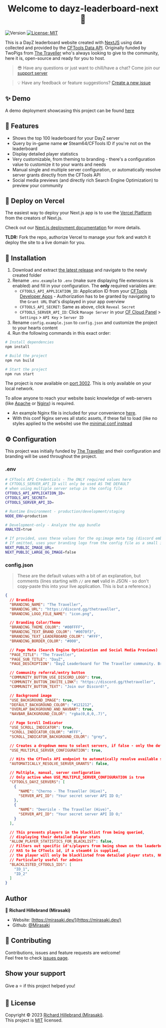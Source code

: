 <h1 align="center">Welcome to dayz-leaderboard-next 👋</h1>
<p>
  <img alt="Version" src="https://img.shields.io/badge/version-1.0.0-blue.svg?cacheSeconds=2592000" />
  <a href="https://mit-license.org/" target="_blank">
    <img alt="License: MIT" src="https://img.shields.io/badge/License-MIT-yellow.svg" />
  </a>
</p>

This is a DayZ leaderboard website created with [NextJS](https://nextjs.org) using data collected and provided by the [CFTools Data API](https://app.cftools.cloud/). Originally funded by TwoPigs from [The Traveller](https://discord.gg/thetraveller) who's always looking to give to the community, here it is, open-source and ready for you to host.

> 😎 Have any questions or just want to chill/have a chat? Come join our [support server](https://discord.gg/jKja5FBnYf)

> 💡 Have any feedback or feature suggestions? [Create a new issue](https://github.com/Mirasaki/dayz-leaderboard-nextjs/issues)

## ✨ Demo

A demo deployment showcasing this project can be found [here](https://leaderboard.mirasaki.dev/)

## 🤩 Features

- Shows the top 100 leaderboard for your DayZ server
- Query by in-game name **or** Steam64/CFTools ID if you're not on the leaderboard
- Display detailed player statistics
- Very customizable, from theming to branding - there's a configuration value to customize it to your wants and needs
- Manual single and multiple server configuration, or automatically resolve server grants directly from the CFTools API
- Social media previews (and directly rich Search Engine Optimization) to preview your community

## 🚀 Deploy on Vercel

The easiest way to deploy your Next.js app is to use the [Vercel Platform](https://vercel.com/new?utm_medium=default-template&filter=next.js&utm_source=create-next-app&utm_campaign=create-next-app-readme) from the creators of Next.js.

Check out our [Next.js deployment documentation](https://nextjs.org/docs/deployment) for more details.

**TLDR:** Fork the repo, authorize Vercel to manage your fork and watch it deploy the site to a live domain for you.

## 🔨 Installation

1. Download and extract [the latest release](https://github.com/Mirasaki/dayz-leaderboard-nextjs/releases) and navigate to the newly created folder
2. Rename `.env.example` to `.env` (make sure displaying file extensions is enabled) and fill in your configuration. The **only** required variables are:
    - `CFTOOLS_API_APPLICATION_ID`: Application ID from your [CFTools Developer Apps](https://developer.cftools.cloud/applications) - Authorization has to be granted by navigating to the `Grant URL` that's displayed in your app overview
    - `CFTOOLS_API_SECRET`: Same as above, click `Reveal Secret`
    - `CFTOOLS_SERVER_API_ID`: Click `Manage Server` in your [CF Cloud Panel](https://app.cftools.cloud/dashboard) > `Settings` > `API Key` > `Server ID`
3. Rename `config.example.json` to `config.json` and customize the project to your hearts content
4. Run the following commands in this exact order:

```sh
# Install dependencies
npm install

# Build the project
npm run build

# Start the project
npm run start
```

The project is now available on [port 3002](http://localhost:3002/). This is only available on your local network.

To allow anyone to reach your website basic knowledge of web-servers (like [Apache](https://apache.org/) or [Nginx](https://nginx.org/en/)) is required.

- An example Nginx file is included for your convenience [here](/nginx.example.conf).
- With this conf Nginx serves all static assets, if these fail to load (like no styles applied to the website) use the [minimal conf instead](/nginx.min.conf)

## ⚙️ Configuration

This project was initially funded by [The Traveller](https://discord.gg/thetraveller) and their configuration and branding will be used throughout the project.

### .env

```bash
# CFTools API Credentials - The ONLY required values here
# CFTOOLS_SERVER_API_ID will only be used AS THE DEFAULT
# when using multiple server setup in the config file
CFTOOLS_API_APPLICATION_ID=
CFTOOLS_API_SECRET=
CFTOOLS_SERVER_API_ID=

# Runtime Environment - production/development/staging
NODE_ENV=production

# Development-only - Analyze the app bundle
ANALYZE=true

# If provided, uses these values for the og:image meta tag (discord embed link previews)
# If omitted, uses your branding logo from the config file as a small image
NEXT_PUBLIC_IMAGE_URL=
NEXT_PUBLIC_LARGE_OG_IMAGE=false
```

### config.json

> These are the default values with a bit of an explanation, but comments (lines starting with `//` are **not** valid in JSON - so don't copy-paste this into your live application. This is but a reference.)

```json
{
  // Branding
  "BRANDING_NAME": "The Traveller",
  "BRANDING_URL": "https://discord.gg/thetraveller",
  "BRANDING_LOGO_FILE_NAME": "icon.png",

  // Branding Color/Theme
  "BRANDING_THEME_COLOR": "#00FFFF",
  "BRANDING_TEXT_BRAND_COLOR": "#0070f3",
  "BRANDING_TEXT_LEADERBOARD_COLOR": "#FFF",
  "BRANDING_BORDER_COLOR": "#000",

  // Page Meta (Search Engine Optimization and Social Media Previews)
  "PAGE_TITLE": "The Traveller",
  "PAGE_SUB_TITLE": "DayZ",
  "PAGE_DESCRIPTION": "DayZ Leaderboard for The Traveller community. Browse the top players, and display your own detailed player statistics.",

  // Community referral/entry button
  "COMMUNITY_BUTTON_USE_DISCORD_LOGO": true,
  "COMMUNITY_BUTTON_INVITE_LINK": "https://discord.gg/thetraveller",
  "COMMUNITY_BUTTON_TEXT": "Join our Discord!",

  // Background image
  "USE_BACKGROUND_IMAGE": true,
  "DEFAULT_BACKGROUND_COLOR": "#121212",
  "OVERLAP_BACKGROUND_AND_NAVBAR": true,
  "NAVBAR_BACKGROUND_COLOR": "rgba(0,0,0,.7)",

  // Page Scroll Indicator
  "USE_SCROLL_INDICATOR": true,
  "SCROLL_INDICATOR_COLOR": "#FFF",
  "SCROLL_INDICATOR_BACKGROUND_COLOR": "grey",

  // Creates a dropdown menu to select servers, if false - only the default server from the .env file is served
  "USE_MULTIPLE_SERVER_CONFIGURATION": true,

  // Hits the CFTools API endpoint to automatically resolve available server grants and lists these all as available servers
  "AUTOMATICALLY_RESOLVE_SERVER_GRANTS": false,

  // Multiple, manual, server configuration
  // Only active when USE_MULTIPLE_SERVER_CONFIGURATION is true
  "CFTOOLS_DAYZ_SERVERS": [
    {
      "NAME": "Cherno - The Traveller (Hive)",
      "SERVER_API_ID": "Your secret server API ID O;"
    },
    {
      "NAME": "Deerisle - The Traveller (Hive)",
      "SERVER_API_ID": "Your secret server API ID O;"
    }
  ],

  // This prevents players in the blacklist from being queried,
  // displaying their detailed player stats
  "ALLOW_PLAYER_STATISTICS_FOR_BLACKLIST": false,
  // Filters out specific id's/players from being shown on the leaderboard
  // HAS to be CFTools id, if a steam64 is supplied,
  // the player will only be blacklisted from detailed player stats, NOT the leaderboard page
  // Particularly useful for admins
  "BLACKLISTED_CFTOOLS_IDS": [
    "ID_1",
    "ID_2"
  ]
}
```

## Author

👤 **Richard Hillebrand (Mirasaki)**

- Website: [https://mirasaki.dev/](https://mirasaki.dev/)
- Github: [@Mirasaki](https://github.com/Mirasaki)

## 🤝 Contributing

Contributions, issues and feature requests are welcome!<br />Feel free to check [issues page](https://github.com/Mirasaki/dayz-leaderboard-nextjs/issues).

## Show your support

Give a ⭐️ if this project helped you!

## 📝 License

Copyright © 2023 [Richard Hillebrand (Mirasaki)](https://github.com/Mirasaki).<br />
This project is [MIT](https://mit-license.org/) licensed.

